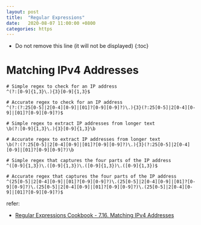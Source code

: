 ```yaml
---
layout: post
title:  "Regular Expressions"
date:   2020-08-07 11:00:00 +0800
categories: https
---
```


* Do not remove this line (it will not be displayed)
{:toc}



# Matching IPv4 Addresses


```
# Simple regex to check for an IP address
^(?:[0-9]{1,3}\.){3}[0-9]{1,3}$

# Accurate regex to check for an IP address
^(?:(?:25[0-5]|2[0-4][0-9]|[01]?[0-9][0-9]?)\.){3}(?:25[0-5]|2[0-4][0-9]|[01]?[0-9][0-9]?)$

# Simple regex to extract IP addresses from longer text
\b(?:[0-9]{1,3}\.){3}[0-9]{1,3}\b

# Accurate regex to extract IP addresses from longer text
\b(?:(?:25[0-5]|2[0-4][0-9]|[01]?[0-9][0-9]?)\.){3}(?:25[0-5]|2[0-4][0-9]|[01]?[0-9][0-9]?)\b

# Simple regex that captures the four parts of the IP address
^([0-9]{1,3})\.([0-9]{1,3})\.([0-9]{1,3})\.([0-9]{1,3})$

# Accurate regex that captures the four parts of the IP address
^(25[0-5]|2[0-4][0-9]|[01]?[0-9][0-9]?)\.(25[0-5]|2[0-4][0-9]|[01]?[0-9][0-9]?)\.(25[0-5]|2[0-4][0-9]|[01]?[0-9][0-9]?)\.(25[0-5]|2[0-4][0-9]|[01]?[0-9][0-9]?)$
```

refer: 

* [Regular Expressions Cookbook - 7.16. Matching IPv4 Addresses](https://www.oreilly.com/library/view/regular-expressions-cookbook/9780596802837/ch07s16.html)




  

	
	